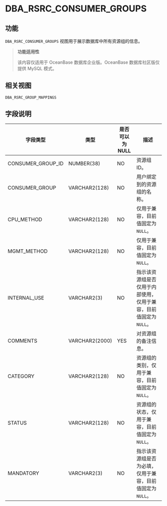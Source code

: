 DBA_RSRC_CONSUMER_GROUPS
=============================================

功能
-----------------------

`DBA_RSRC_CONSUMER_GROUPS` 视图用于展示数据库中所有资源组的信息。

> **功能适用性**
>
> 该内容仅适用于 OceanBase 数据库企业版。OceanBase 数据库社区版仅提供 MySQL 模式。

相关视图
-------------------------

`DBA_RSRC_GROUP_MAPPINGS`

字段说明
-------------------------

|       字段类型        |       类型       | 是否可以为 NULL |                  描述                  |
|-------------------|----------------|------------|--------------------------------------|
| CONSUMER_GROUP_ID | NUMBER(38)     | NO         | 资源组 ID。                              |
| CONSUMER_GROUP    | VARCHAR2(128)  | NO         | 用户绑定到的资源组的名称。                        |
| CPU_METHOD        | VARCHAR2(128)  | NO         | 仅用于兼容，目前值固定为 `NULL`。                 |
| MGMT_METHOD       | VARCHAR2(128)  | NO         | 仅用于兼容，目前值固定为 `NULL`。                 |
| INTERNAL_USE      | VARCHAR2(3)    | NO         | 指示该资源组是否仅用于内部使用，仅用于兼容，目前值固定为 `NULL`。 |
| COMMENTS          | VARCHAR2(2000) | YES        | 对资源组的备注信息。                           |
| CATEGORY          | VARCHAR2(128)  | NO         | 资源组的类别，仅用于兼容，目前值固定为 `NULL`。          |
| STATUS            | VARCHAR2(128)  | NO         | 资源组的状态，仅用于兼容，目前值固定为 `NULL`。          |
| MANDATORY         | VARCHAR2(3)    | NO         | 指示该资源组是否为必填，仅用于兼容，目前值固定为 `NULL`。     |
